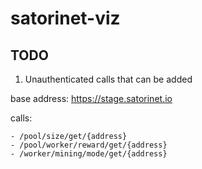 # satorinet-viz

## TODO

1. Unauthenticated calls that can be added

  base address: <https://stage.satorinet.io>

  calls:

    - /pool/size/get/{address}
    - /pool/worker/reward/get/{address}
    - /worker/mining/mode/get/{address}
